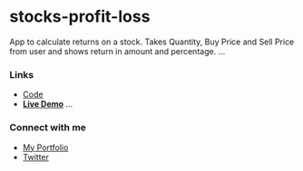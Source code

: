 # stocks-profit-loss
App to calculate returns on a stock. Takes Quantity, Buy Price and Sell Price from user and shows return in amount and percentage.
...
### Links
- [Code](https://github.com/Tanay-J/stocks-profit-loss)
- **[Live Demo](https://stockpnl-by-tanay.netlify.app/)**
...
### Connect with me

- [My Portfolio](https://tanayj.netlify.app) 
- [Twitter](https://twitter.com/tanayj9)

